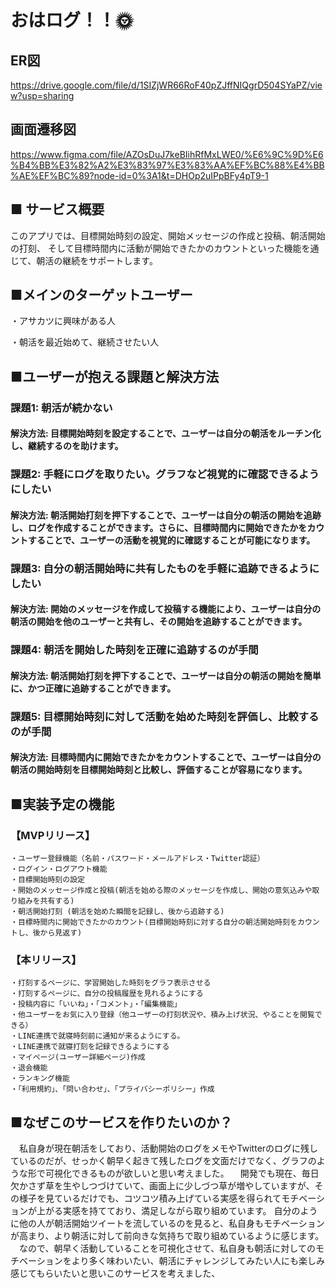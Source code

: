 # おはログ！！🌞

## ER図
https://drive.google.com/file/d/1SIZjWR66RoF40pZJffNIQgrD504SYaPZ/view?usp=sharing


## 画面遷移図
https://www.figma.com/file/AZOsDuJ7keBIihRfMxLWE0/%E6%9C%9D%E6%B4%BB%E3%82%A2%E3%83%97%E3%83%AA%EF%BC%88%E4%BB%AE%EF%BC%89?node-id=0%3A1&t=DHOp2uIPpBFy4pT9-1

## ■ サービス概要 
このアプリでは、目標開始時刻の設定、開始メッセージの作成と投稿、朝活開始の打刻、
そして目標時間内に活動が開始できたかのカウントといった機能を通じて、朝活の継続をサポートします。

## ■メインのターゲットユーザー
・アサカツに興味がある人

・朝活を最近始めて、継続させたい人

## ■ユーザーが抱える課題と解決方法
### 課題1: 朝活が続かない
#### 解決方法: 目標開始時刻を設定することで、ユーザーは自分の朝活をルーチン化し、継続するのを助けます。
### 課題2: 手軽にログを取りたい。グラフなど視覚的に確認できるようにしたい
#### 解決方法: 朝活開始打刻を押下することで、ユーザーは自分の朝活の開始を追跡し、ログを作成することができます。さらに、目標時間内に開始できたかをカウントすることで、ユーザーの活動を視覚的に確認することが可能になります。
### 課題3: 自分の朝活開始時に共有したものを手軽に追跡できるようにしたい
#### 解決方法: 開始のメッセージを作成して投稿する機能により、ユーザーは自分の朝活の開始を他のユーザーと共有し、その開始を追跡することができます。
### 課題4: 朝活を開始した時刻を正確に追跡するのが手間
#### 解決方法: 朝活開始打刻を押下することで、ユーザーは自分の朝活の開始を簡単に、かつ正確に追跡することができます。
### 課題5: 目標開始時刻に対して活動を始めた時刻を評価し、比較するのが手間
#### 解決方法: 目標時間内に開始できたかをカウントすることで、ユーザーは自分の朝活の開始時刻を目標開始時刻と比較し、評価することが容易になります。


## ■実装予定の機能
### 【MVPリリース】
	・ユーザー登録機能（名前・パスワード・メールアドレス・Twitter認証）
	・ログイン・ログアウト機能
	・目標開始時刻の設定
	・開始のメッセージ作成と投稿(朝活を始める際のメッセージを作成し、開始の意気込みや取り組みを共有する)
	・朝活開始打刻 (朝活を始めた瞬間を記録し、後から追跡する)
	・目標時間内に開始できたかのカウント(目標開始時刻に対する自分の朝活開始時刻をカウントし、後から見返す)
	

### 【本リリース】
	・打刻するページに、学習開始した時刻をグラフ表示させる
	・打刻するページに、自分の投稿履歴を見れるようにする	
	・投稿内容に「いいね」・「コメント」・「編集機能」
	・他ユーザーをお気に入り登録（他ユーザーの打刻状況や、積み上げ状況、やることを閲覧できる）
	・LINE連携で就寝時刻前に通知が来るようにする。	
	・LINE連携で就寝打刻を記録できるようにする	
	・マイページ(ユーザー詳細ページ)作成
	・退会機能
	・ランキング機能
	・「利用規約」、「問い合わせ」、「プライバシーポリシー」作成
 

## ■なぜこのサービスを作りたいのか？
　私自身が現在朝活をしており、活動開始のログをメモやTwitterのログに残しているのだが、せっかく朝早く起きて残したログを文面だけでなく、グラフのような形で可視化できるものが欲しいと思い考えました。
　開発でも現在、毎日欠かさず草を生やしつづけていて、画面上に少しづつ草が増やしていますが、その様子を見ているだけでも、コツコツ積み上げている実感を得られてモチベーションが上がる実感を持てており、満足しながら取り組めています。
自分のように他の人が朝活開始ツイートを流しているのを見ると、私自身もモチベーションが高まり、より朝活に対して前向きな気持ちで取り組めているように感じます。
　なので、朝早く活動していることを可視化させて、私自身も朝活に対してのモチベーションをより多く味わいたい、朝活にチャレンジしてみたい人にも楽しみ感じてもらいたいと思いこのサービスを考えました、

